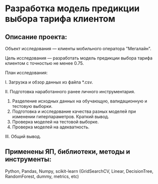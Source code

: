 # Разработка модель предикции выбора тарифа клиентом

## Описание проекта:

Объект исследования — клиенты мобильного оператора "Мегалайн".

Цель исследования — разработать модель предикции выбора тарифа клиентом с точностью не менее 0.75.

План исследования:

I. Загрузка и обзор данных из файла *.csv.

II. Подготовка наработанного ранее личного инструментария.

1. Разделение исходных данных на обучающую, валидационную и тестовую выборки.
2. Подготовка и исследование качества разных моделей при изменении гиперпараметров. Краткий вывод.
3. Проверка моделей на тестовой выборке.
4. Проверка моделей на адекватность.

III. Общий вывод.

## Применены ЯП, библиотеки, методы и инструменты:
Python, Pandas, Numpy, scikit-learn (GridSearchCV, Linear, DecisionTree, RandomForest, dummy, metrics, etc)	
